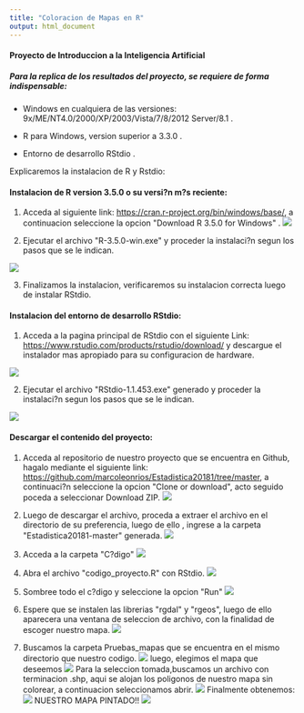 ```yaml
---
title: "Coloracion de Mapas en R"
output: html_document
---
```

#### Proyecto de Introduccion a la Inteligencia Artificial

##### Para la replica de los resultados del proyecto, se requiere de forma indispensable:

- Windows en cualquiera de las versiones:  9x/ME/NT4.0/2000/XP/2003/Vista/7/8/2012 Server/8.1 .

- R para Windows, version superior a 3.3.0 .

- Entorno de desarrollo RStdio .

Explicaremos la instalacion de R y Rstdio:

#### Instalacion de R version 3.5.0 o su versi?n m?s reciente:

1. Acceda al siguiente link: https://cran.r-project.org/bin/windows/base/, a continuacion seleccione la opcion "Download R 3.5.0 for Windows" .
![](https://github.com/PatrichsInocenteCM274/Discreta/blob/master/imagenes/Captura%20de%20pantalla%20(9).png)


2. Ejecutar el archivo "R-3.5.0-win.exe" y proceder la instalaci?n segun los pasos que se le indican.

![](https://github.com/PatrichsInocenteCM274/Discreta/blob/master/imagenes/Captura%20de%20pantalla%20(13).png)



3. Finalizamos la instalacion, verificaremos su instalacion correcta luego de instalar RStdio.

#### Instalacion del entorno de desarrollo RStdio:

1. Acceda a la pagina principal de RStdio con el siguiente Link: https://www.rstudio.com/products/rstudio/download/ y descargue el instalador mas apropiado para su configuracion de hardware.

![](https://github.com/PatrichsInocenteCM274/Discreta/blob/master/imagenes/Captura%20de%20pantalla%20(11).png)


2. Ejecutar el archivo "RStdio-1.1.453.exe" generado y proceder la instalaci?n segun los pasos que se le indican.

![](https://github.com/PatrichsInocenteCM274/Discreta/blob/master/imagenes/Captura%20de%20pantalla%20(16).png)



#### Descargar el contenido del proyecto:

1. Acceda al repositorio de nuestro proyecto que se encuentra en Github, hagalo mediante el siguiente link: https://github.com/marcoleonrios/Estadistica20181/tree/master, a continuaci?n seleccione la opcion "Clone or download", acto seguido poceda a seleccionar Download ZIP.
![](https://github.com/PatrichsInocenteCM274/Discreta/blob/master/imagenes/Captura%20de%20pantalla%20(12).png)

2. Luego de descargar el archivo, proceda a extraer el archivo en el directorio de su preferencia, luego de ello , ingrese a la carpeta "Estadistica20181-master" generada.
![](https://github.com/PatrichsInocenteCM274/Discreta/blob/master/imagenes/Captura%20de%20pantalla%20(14).png)

3. Acceda a la carpeta "C?digo"
![](https://github.com/PatrichsInocenteCM274/Discreta/blob/master/imagenes/Captura%20de%20pantalla%20(15).png)

4. Abra el archivo "codigo_proyecto.R" con RStdio.
![](https://github.com/PatrichsInocenteCM274/Discreta/blob/master/imagenes/Captura%20de%20pantalla%20(18).png)

5. Sombree todo el c?digo y seleccione la opcion "Run"
![](https://github.com/PatrichsInocenteCM274/Discreta/blob/master/imagenes/Captura%20de%20pantalla%20(31).png)
6. Espere que se instalen las librerias "rgdal" y "rgeos", luego de ello aparecera una ventana de seleccion de archivo, con la finalidad de escoger nuestro mapa.
![](https://github.com/PatrichsInocenteCM274/Discreta/blob/master/imagenes/Captura%20de%20pantalla%20(23).png)

7. Buscamos la carpeta Pruebas_mapas que se encuentra en el mismo directorio que nuestro codigo.
![](https://github.com/PatrichsInocenteCM274/Discreta/blob/master/imagenes/Captura%20de%20pantalla%20(24).png)
luego, elegimos el mapa que deseemos
![](https://github.com/PatrichsInocenteCM274/Discreta/blob/master/imagenes/Captura%20de%20pantalla%20(25).png)
Para la seleccion tomada,buscamos un archivo con terminacion .shp, aqui se alojan los poligonos de nuestro mapa sin colorear, a continuacion seleccionamos abrir.
![](https://github.com/PatrichsInocenteCM274/Discreta/blob/master/imagenes/Captura%20de%20pantalla%20(27).png)
Finalmente obtenemos:
![](https://github.com/PatrichsInocenteCM274/Discreta/blob/master/imagenes/Captura%20de%20pantalla%20(28).png)
NUESTRO MAPA PINTADO!!
![](https://github.com/PatrichsInocenteCM274/Discreta/blob/master/imagenes/Captura%20de%20pantalla%20(30).png)



